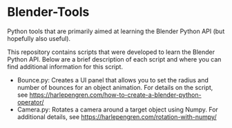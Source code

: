 # Blender-Tools
Python tools that are primarily aimed at learning the Blender Python API (but hopefully also useful).

This repository contains scripts that were developed to learn the Blender Python API. Below are a brief description of each script and where you can find additional information for this script.

+ Bounce.py: Creates a UI panel that allows you to set the radius and number of bounces for an object animation. For details on the script, see https://harlepengren.com/how-to-create-a-blender-python-operator/
+ Camera.py: Rotates a camera around a target object using Numpy. For additional details, see https://harlepengren.com/rotation-with-numpy/
